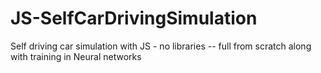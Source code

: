 # JS-SelfCarDrivingSimulation
Self driving car simulation with JS - no libraries -- full from scratch along with training in Neural networks

